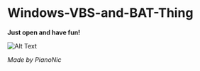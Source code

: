 # Windows-VBS-and-BAT-Thing
**Just open and have fun!**

![Alt Text](https://github.com/Pianonic/Windows-VBS-and-BAT-Thing/blob/main/Screenshots/1.png?raw=true) 

*Made by PianoNic*
